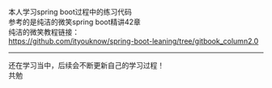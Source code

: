 本人学习spring boot过程中的练习代码  
参考的是纯洁的微笑spring boot精讲42章  
纯洁的微笑教程链接：   
https://github.com/ityouknow/spring-boot-leaning/tree/gitbook_column2.0  
****************************************************************
还在学习当中，后续会不断更新自己的学习过程！  
共勉